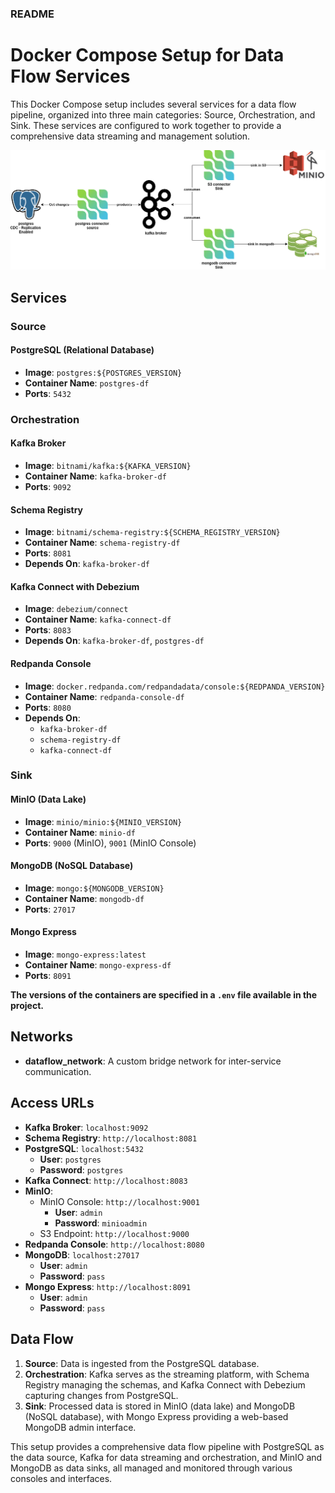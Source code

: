 ### README

# Docker Compose Setup for Data Flow Services

This Docker Compose setup includes several services for a data flow pipeline, organized into three main categories: Source, Orchestration, and Sink. These services are configured to work together to provide a comprehensive data streaming and management solution. 

![Solution POC Dataflow](./solution/POC-Dataflow-Solution.png)


## Services

### Source

#### PostgreSQL (Relational Database)

- **Image**: `postgres:${POSTGRES_VERSION}`
- **Container Name**: `postgres-df`
- **Ports**: `5432`

### Orchestration

#### Kafka Broker

- **Image**: `bitnami/kafka:${KAFKA_VERSION}`
- **Container Name**: `kafka-broker-df`
- **Ports**: `9092`

#### Schema Registry

- **Image**: `bitnami/schema-registry:${SCHEMA_REGISTRY_VERSION}`
- **Container Name**: `schema-registry-df`
- **Ports**: `8081`
- **Depends On**: `kafka-broker-df`

#### Kafka Connect with Debezium

- **Image**: `debezium/connect`
- **Container Name**: `kafka-connect-df`
- **Ports**: `8083`
- **Depends On**: `kafka-broker-df`, `postgres-df`

#### Redpanda Console

- **Image**: `docker.redpanda.com/redpandadata/console:${REDPANDA_VERSION}`
- **Container Name**: `redpanda-console-df`
- **Ports**: `8080`
- **Depends On**:
  - `kafka-broker-df`
  - `schema-registry-df`
  - `kafka-connect-df`

### Sink

#### MinIO (Data Lake)

- **Image**: `minio/minio:${MINIO_VERSION}`
- **Container Name**: `minio-df`
- **Ports**: `9000` (MinIO), `9001` (MinIO Console)

#### MongoDB (NoSQL Database)

- **Image**: `mongo:${MONGODB_VERSION}`
- **Container Name**: `mongodb-df`
- **Ports**: `27017`

#### Mongo Express

- **Image**: `mongo-express:latest`
- **Container Name**: `mongo-express-df`
- **Ports**: `8091`


**The versions of the containers are specified in a `.env` file available in the project.**

## Networks

- **dataflow_network**: A custom bridge network for inter-service communication.

## Access URLs

- **Kafka Broker**: `localhost:9092`
- **Schema Registry**: `http://localhost:8081`
- **PostgreSQL**: `localhost:5432`
  - **User**: `postgres`
  - **Password**: `postgres`
- **Kafka Connect**: `http://localhost:8083`
- **MinIO**:
  - MinIO Console: `http://localhost:9001`
    - **User**: `admin`
    - **Password**: `minioadmin`
  - S3 Endpoint: `http://localhost:9000`
- **Redpanda Console**: `http://localhost:8080`
- **MongoDB**: `localhost:27017`
  - **User**: `admin`
  - **Password**: `pass`
- **Mongo Express**: `http://localhost:8091`
  - **User**: `admin`
  - **Password**: `pass`

## Data Flow

1. **Source**: Data is ingested from the PostgreSQL database.
2. **Orchestration**: Kafka serves as the streaming platform, with Schema Registry managing the schemas, and Kafka Connect with Debezium capturing changes from PostgreSQL.
3. **Sink**: Processed data is stored in MinIO (data lake) and MongoDB (NoSQL database), with Mongo Express providing a web-based MongoDB admin interface.

This setup provides a comprehensive data flow pipeline with PostgreSQL as the data source, Kafka for data streaming and orchestration, and MinIO and MongoDB as data sinks, all managed and monitored through various consoles and interfaces. 
